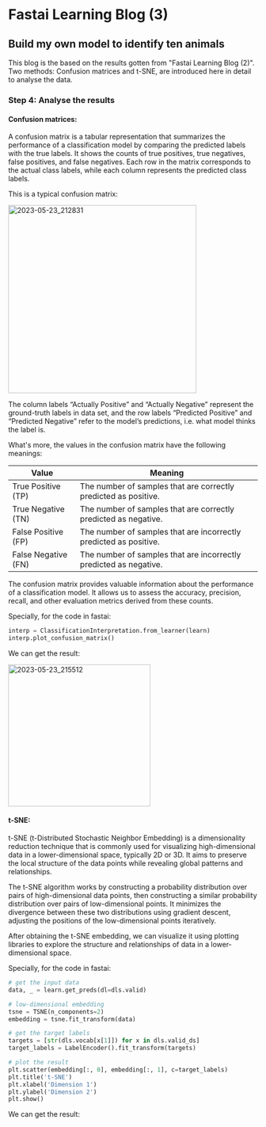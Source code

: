 # Fastai Learning Blog (3)


## Build my own model to identify ten animals

This blog is the based on the results gotten from "Fastai Learning Blog (2)". Two methods: Confusion matrices and t-SNE, are introduced here in detail to analyse the data.

### Step 4: Analyse the results

#### Confusion matrices:
A confusion matrix is a tabular representation that summarizes the performance of a classification model by comparing the predicted labels with the true labels. It shows the counts of true positives, true negatives, false positives, and false negatives. Each row in the matrix corresponds to the actual class labels, while each column represents the predicted class labels.

This is a typical confusion matrix:

<img width="380" alt="2023-05-23_212831" src="https://github.com/HongdaZhou-cloud/HongdaZhou-cloud.github.io/assets/132418400/1dd2bd38-4438-4aa1-90d3-c067fa30d847">

The column labels “Actually Positive” and “Actually Negative” represent the ground-truth labels in data set, and the row labels “Predicted Positive” and “Predicted Negative” refer to the model’s predictions, i.e. what model thinks the label is.

What's more, the values in the confusion matrix have the following meanings:

|Value| Meaning |
|-|-|
|True Positive (TP)| The number of samples that are correctly predicted as positive. |
|True Negative (TN)| The number of samples that are correctly predicted as negative. |
|False Positive (FP)| The number of samples that are incorrectly predicted as positive. |
|False Negative (FN)| The number of samples that are incorrectly predicted as negative. | 

The confusion matrix provides valuable information about the performance of a classification model. It allows us to assess the accuracy, precision, recall, and other evaluation metrics derived from these counts.

Specially, for the code in fastai:

```python
interp = ClassificationInterpretation.from_learner(learn)
interp.plot_confusion_matrix()
```
We can get the result:

<img width="287" alt="2023-05-23_215512" src="https://github.com/HongdaZhou-cloud/HongdaZhou-cloud.github.io/assets/132418400/feeb7c0e-e809-4e63-9905-264898d45e96">

#### t-SNE:
t-SNE (t-Distributed Stochastic Neighbor Embedding) is a dimensionality reduction technique that is commonly used for visualizing high-dimensional data in a lower-dimensional space, typically 2D or 3D. It aims to preserve the local structure of the data points while revealing global patterns and relationships.

The t-SNE algorithm works by constructing a probability distribution over pairs of high-dimensional data points, then constructing a similar probability distribution over pairs of low-dimensional points. It minimizes the divergence between these two distributions using gradient descent, adjusting the positions of the low-dimensional points iteratively.

After obtaining the t-SNE embedding, we can visualize it using plotting libraries to explore the structure and relationships of data in a lower-dimensional space.

Specially, for the code in fastai:

```python
# get the input data
data, _ = learn.get_preds(dl=dls.valid)

# low-dimensional embedding
tsne = TSNE(n_components=2)
embedding = tsne.fit_transform(data)

# get the target labels
targets = [str(dls.vocab[x[1]]) for x in dls.valid_ds]
target_labels = LabelEncoder().fit_transform(targets)

# plot the result
plt.scatter(embedding[:, 0], embedding[:, 1], c=target_labels)
plt.title('t-SNE')
plt.xlabel('Dimension 1')
plt.ylabel('Dimension 2')
plt.show()
```
We can get the result:








